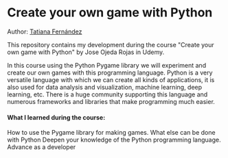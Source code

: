 # Create your own game with Python
Author: [Tatiana Fernández](https://www.linkedin.com/in/tatiana-fern%C3%A1ndez-846b6a230/)

This repository contains my development during the course "Create your own game with Python" by Jose Ojeda Rojas in Udemy.

In this course using the Python Pygame library we will experiment and create our own games with this programming language. Python is a very versatile language with which we can create all kinds of applications, it is also used for data analysis and visualization, machine learning, deep learning, etc. There is a huge community supporting this language and numerous frameworks and libraries that make programming much easier.
#### What I learned during the course:
How to use the Pygame library for making games.
What else can be done with Python
Deepen your knowledge of the Python programming language.
Advance as a developer